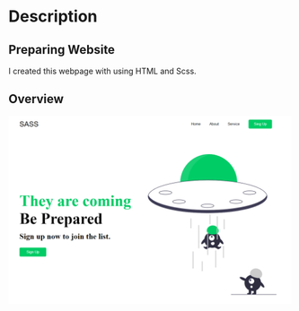 # Description

## Preparing Website

I created this webpage with using HTML and Scss.

## Overview

![Overview](/images/TheyAreComing.png)
